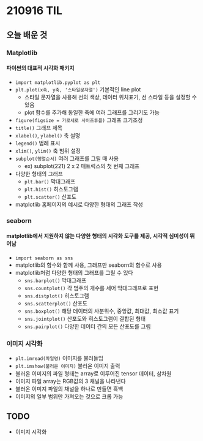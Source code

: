 # 210916 TIL

## 오늘 배운 것

### Matplotlib  
#### 파이썬의 대표적 시각화 패키지

- `import matplotlib.pyplot as plt`
- `plt.plot(x축, y축, '스타일문자열')` 기본적인 line plot
    - 스타일 문자열을 사용해 선의 색상, 데이터 위치표기, 선 스타일 등을 설정할 수 있음
    - plot 함수를 추가해 동일한 축에 여러 그래프를 그리기도 가능
- `figure(figsize = 가로세로 사이즈튜플)` 그래프 크기조정
- `title()` 그래프 제목
- `xlabel()`, `ylabel()` 축 설명
- `legend()` 범례 표시
- `xlim()`, `ylim()` 축 범위 설정
- `subplot(행열순서)` 여러 그래프를 그릴 때 사용
    - ex) subplot(221) 2 x 2 매트릭스의 첫 번째 그래프
- 다양한 형태의 그래프
    - `plt.bar()` 막대그래프
    - `plt.hist()` 히스토그램
    - `plt.scatter()` 산포도
- matplotlib 홈페이지의 예시로 다양한 형태의 그래프 작성

### seaborn
#### matplotlib에서 지원하지 않는 다양한 형태의 시각화 도구를 제공, 시각적 심미성이 뛰어남

- `import seaborn as sns`
- matplotlib의 함수와 함께 사용, 그래프만 seaborn의 함수로 사용
- matplotlib처럼 다양한 형태의 그래프를 그릴 수 있다
    - `sns.barplot()` 막대그래프
    - `sns.countplot()` 각 범주의 개수를 세어 막대그래프로 표현
    - `sns.distplot()` 히스토그램
    - `sns.scatterplot()` 산포도
    - `sns.boxplot()` 해당 데이터의 사분위수, 중앙값, 최대값, 최소값 표기
    - `sns.jointplot()` 산포도와 히스토그램이 결합된 형태
    - `sns.pairplot()` 다양한 데이터 간의 모든 산포도를 그림

### 이미지 시각화

- `plt.imread(파일명)` 이미지를 불러들임
- `plt.imshow(불러온 이미지)` 불러온 이미지 출력
- 불러온 이미지의 파일 형태는 array로 이루어진 tensor 데이터, 삼차원
- 이미지 파일 array는 RGB값의 3 채널을 나타낸다
- 불러온 이미지 파일의 채널을 하나로 만들면 흑백
- 이미지의 일부 범위만 가져오는 것으로 크롭 가능


## TODO

- 이미지 시각화


